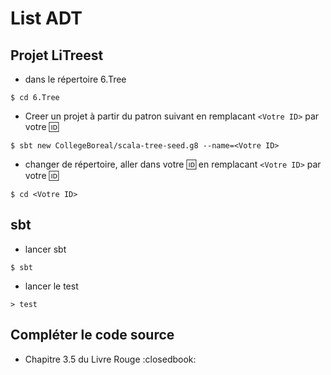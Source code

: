 # List ADT


## Projet LiTreest

* dans le répertoire 6.Tree

````
$ cd 6.Tree
````


* Creer un projet à partir du patron suivant en remplacant `<Votre ID>` par votre :id:


````
$ sbt new CollegeBoreal/scala-tree-seed.g8 --name=<Votre ID>
````

* changer de répertoire, aller dans votre :id:  en remplacant `<Votre ID>` par votre :id:

````
$ cd <Votre ID>
````


## sbt

* lancer sbt

````
$ sbt
````

* lancer le test

````
> test
````


## Compléter le code source

* Chapitre 3.5 du Livre Rouge :closedbook:
